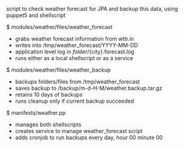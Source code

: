 script to check weather forecast for JPA and backup this data, using puppet5 and shellscript

$ modules/weather/files/weather_forecast
- grabs weather forecast information from wttr.in
- writes into /tmp/weather_forecast/YYYY-MM-DD
- application level log in ${folder}/${city}.forecast.log
- runs either as a local shellscript or as a service

$ modules/weather/files/weather_backup
- backups folders/files from /tmp/weather_forecast
- saves backup to /backup/m-d-H-M/weather.backup.tar.gz
- retains 10 days of backups
- runs cleanup only if current backup succeeded

$ manifests/weather.pp
- manages both shellscripts
- creates service to manage weather_forecast script
- adds cronjob to run backups every day, hour 00 minute 00

